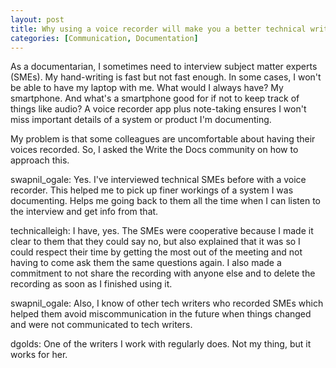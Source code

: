 ```yaml
---
layout: post
title: Why using a voice recorder will make you a better technical writer
categories: [Communication, Documentation]
---
```


As a documentarian, I sometimes need to interview subject matter experts (SMEs). My hand-writing is fast but not fast enough. In some cases, I won't be able to have my laptop with me. What would I always have? My smartphone. And what's a smartphone good for if not to keep track of things like audio? A voice recorder app plus note-taking ensures I won't miss important details of a system or product I'm documenting.

My problem is that some colleagues are uncomfortable about having their voices recorded. So, I asked the Write the Docs community on how to approach this.




swapnil_ogale: Yes. I've interviewed technical SMEs before with a voice recorder. This helped me to pick up finer workings of a system I was documenting. Helps me going back to them all the time when I can listen to the interview and get info from that.

technicalleigh: I have, yes. The SMEs were cooperative because I made it clear to them that they could say no, but also explained that it was so I could respect their time by getting the most out of the meeting and not having to come ask them the same questions again. I also made a commitment to not share the recording with anyone else and to delete the recording as soon as I finished using it.

swapnil_ogale: Also, I know of other tech writers who recorded SMEs which helped them avoid miscommunication in the future when things changed and were not communicated to tech writers.

dgolds: One of the writers I work with regularly does. Not my thing, but it works for her.
